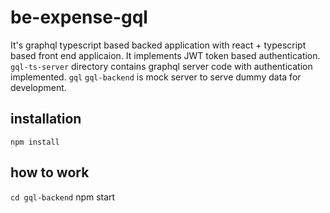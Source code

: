 # be-expense-gql

It's graphql typescript based backed application with react + typescript  based front end applicaion. It implements JWT token based authentication.
`gql-ts-server` directory contains graphql server code with authentication implemented. `gql`
`gql-backend` is mock server to serve dummy data for development.

## installation
`npm install`

## how to work
`cd gql-backend`
npm start
